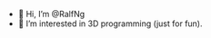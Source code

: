 - 👋 Hi, I’m @RalfNg
- 👀 I’m interested in 3D programming (just for fun).
<!---
RalfNg/RalfNg is a ✨ special ✨ repository because its `README.md` (this file) appears on your GitHub profile.
You can click the Preview link to take a look at your changes.
--->
